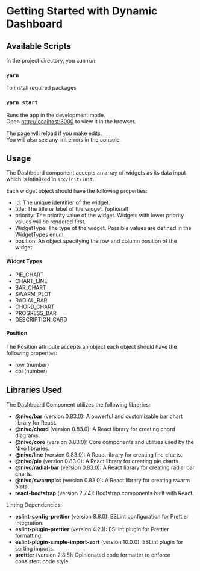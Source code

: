 # Getting Started with Dynamic Dashboard

## Available Scripts

In the project directory, you can run:

### `yarn`

To install required packages

### `yarn start`

Runs the app in the development mode.\
Open [http://localhost:3000](http://localhost:3000) to view it in the browser.

The page will reload if you make edits.\
You will also see any lint errors in the console.

## Usage

The Dashboard component accepts an array of widgets as its data input which is intialized in `src/init/init`.

Each widget object should have the following properties:

- id: The unique identifier of the widget.
- title: The title or label of the widget. (optional)
- priority: The priority value of the widget. Widgets with lower priority values will be rendered first.
- WidgetType: The type of the widget. Possible values are defined in the WidgetTypes enum.
- position: An object specifying the row and column position of the widget.

#### Widget Types

- PIE_CHART
- CHART_LINE
- BAR_CHART
- SWARM_PLOT
- RADIAL_BAR
- CHORD_CHART
- PROGRESS_BAR
- DESCRIPTION_CARD

#### Position

The Position attribute accepts an object each object should have the following properties:

- row (number)
- col (number)

## Libraries Used

The Dashboard Component utilizes the following libraries:

- **@nivo/bar** (version 0.83.0): A powerful and customizable bar chart library for React.
- **@nivo/chord** (version 0.83.0): A React library for creating chord diagrams.
- **@nivo/core** (version 0.83.0): Core components and utilities used by the Nivo libraries.
- **@nivo/line** (version 0.83.0): A React library for creating line charts.
- **@nivo/pie** (version 0.83.0): A React library for creating pie charts.
- **@nivo/radial-bar** (version 0.83.0): A React library for creating radial bar charts.
- **@nivo/swarmplot** (version 0.83.0): A React library for creating swarm plots.
- **react-bootstrap** (version 2.7.4): Bootstrap components built with React.

Linting Dependencies:

- **eslint-config-prettier** (version 8.8.0): ESLint configuration for Prettier integration.
- **eslint-plugin-prettier** (version 4.2.1): ESLint plugin for Prettier formatting.
- **eslint-plugin-simple-import-sort** (version 10.0.0): ESLint plugin for sorting imports.
- **prettier** (version 2.8.8): Opinionated code formatter to enforce consistent code style.
